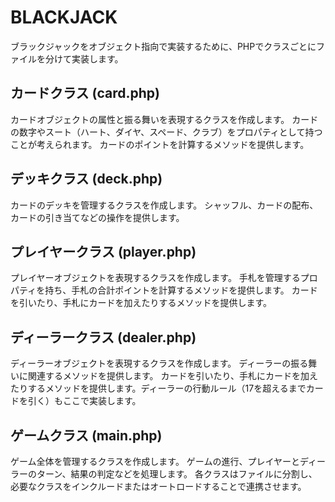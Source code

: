 # BLACKJACK

ブラックジャックをオブジェクト指向で実装するために、PHPでクラスごとにファイルを分けて実装します。


## カードクラス (card.php)

カードオブジェクトの属性と振る舞いを表現するクラスを作成します。
カードの数字やスート（ハート、ダイヤ、スペード、クラブ）をプロパティとして持つことが考えられます。
カードのポイントを計算するメソッドを提供します。


## デッキクラス (deck.php)

カードのデッキを管理するクラスを作成します。
シャッフル、カードの配布、カードの引き当てなどの操作を提供します。


## プレイヤークラス (player.php)

プレイヤーオブジェクトを表現するクラスを作成します。
手札を管理するプロパティを持ち、手札の合計ポイントを計算するメソッドを提供します。
カードを引いたり、手札にカードを加えたりするメソッドを提供します。


## ディーラークラス (dealer.php)

ディーラーオブジェクトを表現するクラスを作成します。
ディーラーの振る舞いに関連するメソッドを提供します。
カードを引いたり、手札にカードを加えたりするメソッドを提供します。ディーラーの行動ルール（17を超えるまでカードを引く）もここで実装します。


## ゲームクラス (main.php)

ゲーム全体を管理するクラスを作成します。
ゲームの進行、プレイヤーとディーラーのターン、結果の判定などを処理します。
各クラスはファイルに分割し、必要なクラスをインクルードまたはオートロードすることで連携させます。
